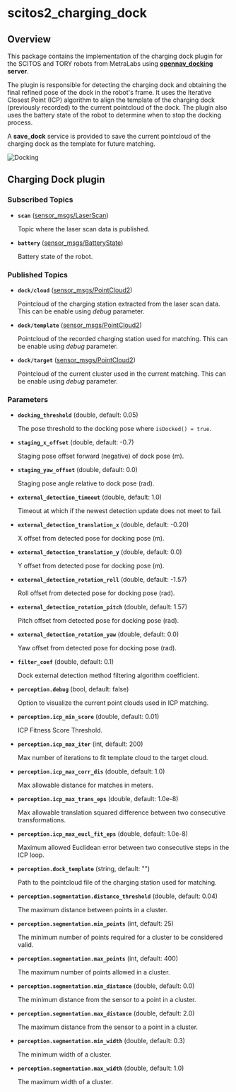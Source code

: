 # scitos2_charging_dock

## Overview

This package contains the implementation of the charging dock plugin for the SCITOS and TORY robots from MetraLabs using **[opennav_docking] server**.

The plugin is responsible for detecting the charging dock and obtaining the final refined pose of the dock in the robot's frame. It uses the Iterative Closest Point (ICP) algorithm to align the template of the charging dock (previously recorded) to the current pointcloud of the dock. The plugin also uses the battery state of the robot to determine when to stop the docking process.

A **save_dock** service is provided to save the current pointcloud of the charging dock as the template for future matching.

![Docking](<doc/Docking Animation.gif>)

## Charging Dock plugin

### Subscribed Topics

* **`scan`** ([sensor_msgs/LaserScan])

	Topic where the laser scan data is published.

* **`battery`** ([sensor_msgs/BatteryState])

	Battery state of the robot.

### Published Topics

* **`dock/cloud`** ([sensor_msgs/PointCloud2])

	Pointcloud of the charging station extracted from the laser scan data. This can be enable using *debug* parameter.

* **`dock/template`** ([sensor_msgs/PointCloud2])

	Pointcloud of the recorded charging station used for matching. This can be enable using *debug* parameter.

* **`dock/target`** ([sensor_msgs/PointCloud2])

	Pointcloud of the current cluster used in the current matching. This can be enable using *debug* parameter.

### Parameters

* **`docking_threshold`** (double, default: 0.05)

	The pose threshold to the docking pose where `isDocked() = true`.

* **`staging_x_offset`** (double, default: -0.7)

	Staging pose offset forward (negative) of dock pose (m).

* **`staging_yaw_offset`** (double, default: 0.0)

	Staging pose angle relative to dock pose (rad).

* **`external_detection_timeout`** (double, default: 1.0)

	Timeout at which if the newest detection update does not meet to fail.

* **`external_detection_translation_x`** (double, default: -0.20)

	X offset from detected pose for docking pose (m).

* **`external_detection_translation_y`** (double, default: 0.0)

	Y offset from detected pose for docking pose (m).

* **`external_detection_rotation_roll`** (double, default: -1.57)

	Roll offset from detected pose for docking pose (rad).

* **`external_detection_rotation_pitch`** (double, default: 1.57)

	Pitch offset from detected pose for docking pose (rad).

* **`external_detection_rotation_yaw`** (double, default: 0.0)

	Yaw offset from detected pose for docking pose (rad).

* **`filter_coef`** (double, default: 0.1)

	Dock external detection method filtering algorithm coefficient.

* **`perception.debug`** (bool, default: false)

	Option to visualize the current point clouds used in ICP matching. 

* **`perception.icp_min_score`** (double, default: 0.01)

	ICP Fitness Score Threshold.

* **`perception.icp_max_iter`** (int, default: 200)

	Max number of iterations to fit template cloud to the target cloud.

* **`perception.icp_max_corr_dis`** (double, default: 1.0)

	Max allowable distance for matches in meters.

* **`perception.icp_max_trans_eps`** (double, default: 1.0e-8)

	Max allowable translation squared difference between two consecutive transformations.

* **`perception.icp_max_eucl_fit_eps`** (double, default: 1.0e-8)

	Maximum allowed Euclidean error between two consecutive steps in the ICP loop.

* **`perception.dock_template`** (string, default: "")

	Path to the pointcloud file of the charging station used for matching.

* **`perception.segmentation.distance_threshold`** (double, default: 0.04)

	The maximum distance between points in a cluster.

* **`perception.segmentation.min_points`** (int, default: 25)

	The minimum number of points required for a cluster to be considered valid.

* **`perception.segmentation.max_points`** (int, default: 400)

	The maximum number of points allowed in a cluster.

* **`perception.segmentation.min_distance`** (double, default: 0.0)

	The minimum distance from the sensor to a point in a cluster.

* **`perception.segmentation.max_distance`** (double, default: 2.0)

	The maximum distance from the sensor to a point in a cluster.

* **`perception.segmentation.min_width`** (double, default: 0.3)

	The minimum width of a cluster.

* **`perception.segmentation.max_width`** (double, default: 1.0)

	The maximum width of a cluster.


[opennav_docking]: https://github.com/open-navigation/opennav_docking
[sensor_msgs/LaserScan]: https://docs.ros2.org/jazzy/api/sensor_msgs/msg/LaserScan.html
[sensor_msgs/BatteryState]: https://docs.ros2.org/jazzy/api/sensor_msgs/msg/BatteryState.html
[sensor_msgs/PointCloud2]: https://docs.ros2.org/jazzy/api/sensor_msgs/msg/PointCloud2.html
